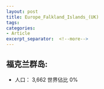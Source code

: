 ```yaml
---
layout: post
title: Europe_Falkland_Islands_(UK)
tags: 
categories:
- Article
excerpt_separator:  <!--more-->
---
```

## 福克兰群岛:
- 人口： 3,662 世界佔比 0%